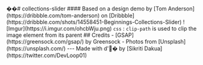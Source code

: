 ��#   c o l l e c t i o n s - s l i d e r 
 
 
 
 # # # #   B a s e d   o n   a   d e s i g n   d e m o   b y   [ T o m   A n d e r s o n ] ( h t t p s : / / d r i b b b l e . c o m / t o m - a n d e r s o n )   o n   [ D r i b b b l e ] ( h t t p s : / / d r i b b b l e . c o m / s h o t s / 1 4 5 5 8 4 5 1 - B e g i n n i n g s - C o l l e c t i o n s - S l i d e r ) 
 
 
 
 ! [ I m g u r ] ( h t t p s : / / i . i m g u r . c o m / o h c b W j u . p n g ) 
 
 
 
 * * ` c s s `   :   ` c l i p - p a t h `   i s   u s e d   t o   c l i p   t h e   i m a g e   e l e m e n t   f r o m   i t s   p a r e n t * * 
 
 
 
 # #   C r e d i t s 
 
 
 
 -       * * [ G S A P ] ( h t t p s : / / g r e e n s o c k . c o m / g s a p / ) * *   b y   G r e e n s o c k 
 
 -       P h o t o s   f r o m   * * [ U n s p l a s h ] ( h t t p s : / / u n s p l a s h . c o m / ) * * 
 
 
 
 - - - 
 
 
 
 M a d e   w i t h   d'�  b y   * * [ S i k r i t i   D a k u a ] ( h t t p s : / / t w i t t e r . c o m / D e v L o o p 0 1 ) * * 
 
 
